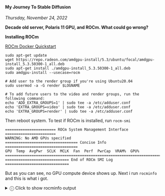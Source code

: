 #### My Journey To Stable Diffusion
_Thursday, November 24, 2022_

**Decade old server, Polaris 11 GPU, and ROCm. What could go wrong?**

**Installing ROCm**

[ROCm Docker Quickstart](https://github.com/RadeonOpenCompute/ROCm-docker/blob/master/quick-start.md)

```
sudo apt-get update
wget https://repo.radeon.com/amdgpu-install/5.3/ubuntu/focal/amdgpu-install_5.3.50300-1_all.deb 
sudo apt-get install ./amdgpu-install_5.3.50300-1_all.deb
sudo amdgpu-install --usecase=rocm

# Add user to the render group if you're using Ubuntu20.04
sudo usermod -a -G render $LOGNAME

# To add future users to the video and render groups, run the following command:
echo 'ADD_EXTRA_GROUPS=1' | sudo tee -a /etc/adduser.conf
echo 'EXTRA_GROUPS=video' | sudo tee -a /etc/adduser.conf
echo 'EXTRA_GROUPS=render' | sudo tee -a /etc/adduser.conf 
```

Then reboot system. To test if ROCm is installed, run `rocm-smi`

```
======================= ROCm System Management Interface =======================
WARNING: No AMD GPUs specified
================================= Concise Info =================================
GPU  Temp  AvgPwr  SCLK  MCLK  Fan  Perf  PwrCap  VRAM%  GPU%  
================================================================================
============================= End of ROCm SMI Log =============================
```

But as you can see, no GPU compute device shows up. Next i run `rocminfo` and this 
is what i got.

<details>
<summary>&#9432; Click to show rocminfo output</summary>
```
ROCk module is loaded
=====================    
HSA System Attributes    
=====================    
Runtime Version:         1.1
System Timestamp Freq.:  1000.000000MHz
Sig. Max Wait Duration:  18446744073709551615 (0xFFFFFFFFFFFFFFFF) (timestamp count)
Machine Model:           LARGE                              
System Endianness:       LITTLE                             

==========               
HSA Agents               
==========               
*******                  
Agent 1                  
*******                  
  Name:                    Intel(R) Xeon(R) CPU           X5670  @ 2.93GHz
  Uuid:                    CPU-XX                             
  Marketing Name:          Intel(R) Xeon(R) CPU           X5670  @ 2.93GHz
  Vendor Name:             CPU                                
  Feature:                 None specified                     
  Profile:                 FULL_PROFILE                       
  Float Round Mode:        NEAR                               
  Max Queue Number:        0(0x0)                             
  Queue Min Size:          0(0x0)                             
  Queue Max Size:          0(0x0)                             
  Queue Type:              MULTI                              
  Node:                    0                                  
  Device Type:             CPU                                
  Cache Info:              
    L1:                      32768(0x8000) KB                   
  Chip ID:                 0(0x0)                             
  ASIC Revision:           0(0x0)                             
  Cacheline Size:          64(0x40)                           
  Max Clock Freq. (MHz):   2934                               
  BDFID:                   0                                  
  Internal Node ID:        0                                  
  Compute Unit:            12                                 
  SIMDs per CU:            0                                  
  Shader Engines:          0                                  
  Shader Arrs. per Eng.:   0                                  
  WatchPts on Addr. Ranges:1                                  
  Features:                None
  Pool Info:               
    Pool 1                   
      Segment:                 GLOBAL; FLAGS: FINE GRAINED        
      Size:                    6114824(0x5d4e08) KB               
      Allocatable:             TRUE                               
      Alloc Granule:           4KB                                
      Alloc Alignment:         4KB                                
      Accessible by all:       TRUE                               
    Pool 2                   
      Segment:                 GLOBAL; FLAGS: KERNARG, FINE GRAINED
      Size:                    6114824(0x5d4e08) KB               
      Allocatable:             TRUE                               
      Alloc Granule:           4KB                                
      Alloc Alignment:         4KB                                
      Accessible by all:       TRUE                               
    Pool 3                   
      Segment:                 GLOBAL; FLAGS: COARSE GRAINED      
      Size:                    6114824(0x5d4e08) KB               
      Allocatable:             TRUE                               
      Alloc Granule:           4KB                                
      Alloc Alignment:         4KB                                
      Accessible by all:       TRUE                               
  ISA Info:                
*******                  
Agent 2                  
*******                  
  Name:                    Intel(R) Xeon(R) CPU           X5670  @ 2.93GHz
  Uuid:                    CPU-XX                             
  Marketing Name:          Intel(R) Xeon(R) CPU           X5670  @ 2.93GHz
  Vendor Name:             CPU                                
  Feature:                 None specified                     
  Profile:                 FULL_PROFILE                       
  Float Round Mode:        NEAR                               
  Max Queue Number:        0(0x0)                             
  Queue Min Size:          0(0x0)                             
  Queue Max Size:          0(0x0)                             
  Queue Type:              MULTI                              
  Node:                    1                                  
  Device Type:             CPU                                
  Cache Info:              
    L1:                      32768(0x8000) KB                   
  Chip ID:                 0(0x0)                             
  ASIC Revision:           0(0x0)                             
  Cacheline Size:          64(0x40)                           
  Max Clock Freq. (MHz):   2934                               
  BDFID:                   0                                  
  Internal Node ID:        1                                  
  Compute Unit:            12                                 
  SIMDs per CU:            0                                  
  Shader Engines:          0                                  
  Shader Arrs. per Eng.:   0                                  
  WatchPts on Addr. Ranges:1                                  
  Features:                None
  Pool Info:               
    Pool 1                   
      Segment:                 GLOBAL; FLAGS: FINE GRAINED        
      Size:                    6152980(0x5de314) KB               
      Allocatable:             TRUE                               
      Alloc Granule:           4KB                                
      Alloc Alignment:         4KB                                
      Accessible by all:       TRUE                               
    Pool 2                   
      Segment:                 GLOBAL; FLAGS: KERNARG, FINE GRAINED
      Size:                    6152980(0x5de314) KB               
      Allocatable:             TRUE                               
      Alloc Granule:           4KB                                
      Alloc Alignment:         4KB                                
      Accessible by all:       TRUE                               
    Pool 3                   
      Segment:                 GLOBAL; FLAGS: COARSE GRAINED      
      Size:                    6152980(0x5de314) KB               
      Allocatable:             TRUE                               
      Alloc Granule:           4KB                                
      Alloc Alignment:         4KB                                
      Accessible by all:       TRUE                               
  ISA Info:                
*** Done ***
```
</details>

While my GPU is missing, as you can see both of my CPUs is listed 
instead so i decided to continue.

<br>
**Running under docker**

Here i'm using 
[AUTOMATIC1111/stable-diffusion-webui](https://github.com/AUTOMATIC1111/stable-diffusion-webui) 
and create my own Docker Compose with corresponding Dockerfile.

<details>
<summary>&#9432; Click to show docker-compose.yml</summary>
```
version: '3'

services:
  stablediff-git:
    image: alpine/git:latest
    environment:
      TZ: "Asia/Jakarta"
      TARGET: "https://github.com/AUTOMATIC1111/stable-diffusion-webui"
    entrypoint: ["/bin/sh","-c"]
    command: >
      "if [ ! -d /git/.git ]; then
        git clone --depth 1 $${TARGET} /git
      fi"
    volumes:
      - ./stablediff-web:/git
  stablediff-web:
    build: .
    environment:
      TZ: "Asia/Jakarta"
      ROC_ENABLE_PRE_VEGA: 1
      REQS_FILE: "requirements.txt"
      TORCH_COMMAND: "pip install torch torchvision --extra-index-url https://download.pytorch.org/whl/rocm5.1.1"
    entrypoint: ["/bin/sh","-c"]
    command: >
      "/opt/rocm/bin/rocminfo;
      if [ -d /stablediff-web/.git ]; then
        python launch.py --precision full --no-half --skip-torch-cuda-test
      fi"
    network_mode: host
    devices:
      - "/dev/kfd:/dev/kfd"
      - "/dev/dri:/dev/dri"
    group_add:
      - video
    ipc: host
    cap_add:
      - SYS_PTRACE
    security_opt:
      - seccomp:unconfined
    volumes:
      - ./stablediff-web:/stablediff-web
```
</details>
<details>
<summary>&#9432; Click to show Dockerfile</summary>
```
FROM rocm/pytorch
ENV DEBIAN_FRONTEND=noninteractive \
    PYTHONUNBUFFERED=1 \
    PYTHONIOENCODING=UTF-8
WORKDIR /stablediff-web
RUN python -m pip install --upgrade pip wheel
RUN python -m pip install torch torchvision --extra-index-url https://download.pytorch.org/whl/rocm5.1.1
```
</details>

To run this, first do `docker-compose pull` this is going 
to take a while because 
[rocm/pytorch](https://hub.docker.com/r/rocm/pytorch/tags) 
compressed image size is around 10 GB and around 30 GB after extraction. 

Next do `docker-compose run stablediff-git` this will clone the 
required repository. You can access the code and config files from 
`stablediff-web` directory.

Then run `docker-compose build .` in my case, this will take additional 
5 GB of disk space to build. 

Don't forget to 
[download](https://github.com/AUTOMATIC1111/stable-diffusion-webui/wiki/Dependencies#required-dependencies) 
and copy the ckpt model data to `stablediff-web/models/Stable-diffusion`. 
You may need sudo to do this.

Last, run `docker-compose run stablediff-web`.

<details>
<summary>&#9432; Click to show additional notes</summary>
* Because rocm/pytorch uses python 3.7, you need to edit 
`requirements_versions.txt` and change `numpy` to version 
`1.21.6` and `fairscale` to version `0.4.6`.
* In case you get ROCm GPU compute working, remove `--skip-torch-cuda-test` 
from `docker-compose.yml`.
* In order to run ROCm with RX400/500 GPUs, add `ROC_ENABLE_PRE_VEGA=1` to `/etc/environment`
</details>

<br>
**Is it working?**

Unfortunately after all of that, this is what i got.
```
Python 3.7.13 (default, Mar 29 2022, 02:18:16) 
[GCC 7.5.0]
Commit hash: 828438b4a190759807f9054932cae3a8b880ddf1
Installing gfpgan
Installing clip
Installing requirements for CodeFormer
Installing requirements for Web UI
Launching Web UI with arguments: --precision full --no-half
Illegal instruction (core dumped)
ERROR: 132
```

From the error message above, it seems like stable diffusion 
try to run using CPU which is correct because i could not get 
ROCm GPU compute working. My theory is that pytorch that been 
used in this instance only support AVX/AVX2 instruction set. 
Which is absent in my Westmere CPUs.

<br>
**What went wrong?**

First, i want to know why ROCm GPU compute doesn't work in my 
system. I look around and found 
[ROCm/issues/1659](https://github.com/RadeonOpenCompute/ROCm/issues/1659) 
(at the time of writing this issues still in open status) 
apparently ROCm support for Polaris based GPUs is **not guaranteed** 
and i need to set `ROC_ENABLE_PRE_VEGA=1` workaround to get it working. 

I also found 
[ROCm Hardware and Software Support Reference Guide](https://docs.amd.com/bundle/Hardware_and_Software_Reference_Guide/page/Hardware_and_Software_Support.html) 
which stated that GFX8 GPUs require  PCIe atomics which available on PCI Express 
3.0. Which mean that you need to run this on 
[Intel Haswell 4th gen or above or AMD Zen 1st gen or above](https://github.com/ROCm/ROCm.github.io/blob/master/hardware.md#supported-cpus).

To prove this, i can run `sudo dmesg | grep kfd` and i should get 
`PCI rejects atomics` error message.
```
[    4.592356] kfd kfd: amdgpu: skipped device 1002:67ef, PCI rejects atomics 730<0
```

I also run `sudo lspci -s 08:00.0 -vvv` to see more info about my GPU.
<details>
<summary>&#9432; Click to show lspci output</summary>
```
08:00.0 VGA compatible controller: Advanced Micro Devices, Inc. [AMD/ATI] Baffin [Radeon RX 460/560D / Pro 450/455/460/555/555X/560/560X] (rev cf) (prog-if 00 [VGA controller])
	Subsystem: PC Partner Limited / Sapphire Technology Baffin [Radeon RX 460/560D / Pro 450/455/460/555/555X/560/560X]
	Control: I/O+ Mem+ BusMaster+ SpecCycle- MemWINV- VGASnoop- ParErr- Stepping- SERR+ FastB2B- DisINTx+
	Status: Cap+ 66MHz- UDF- FastB2B- ParErr- DEVSEL=fast >TAbort- <TAbort- <MAbort- >SERR- <PERR- INTx-
	Latency: 0, Cache Line Size: 256 bytes
	Interrupt: pin A routed to IRQ 38
	Region 0: Memory at d0000000 (64-bit, prefetchable) [size=256M]
	Region 2: Memory at cfe00000 (64-bit, prefetchable) [size=2M]
	Region 4: I/O ports at e000 [size=256]
	Region 5: Memory at fbe80000 (32-bit, non-prefetchable) [size=256K]
	Expansion ROM at 000c0000 [disabled] [size=128K]
	Capabilities: [48] Vendor Specific Information: Len=08 <?>
	Capabilities: [50] Power Management version 3
		Flags: PMEClk- DSI- D1+ D2+ AuxCurrent=0mA PME(D0-,D1+,D2+,D3hot+,D3cold+)
		Status: D0 NoSoftRst+ PME-Enable- DSel=0 DScale=0 PME-
	Capabilities: [58] Express (v2) Legacy Endpoint, MSI 00
		DevCap:	MaxPayload 256 bytes, PhantFunc 0, Latency L0s <4us, L1 unlimited
			ExtTag+ AttnBtn- AttnInd- PwrInd- RBE+ FLReset-
		DevCtl:	CorrErr- NonFatalErr- FatalErr- UnsupReq-
			RlxdOrd- ExtTag+ PhantFunc- AuxPwr- NoSnoop+
			MaxPayload 256 bytes, MaxReadReq 512 bytes
		DevSta:	CorrErr+ NonFatalErr- FatalErr- UnsupReq+ AuxPwr- TransPend-
		LnkCap:	Port #0, Speed 8GT/s, Width x8, ASPM L1, Exit Latency L1 <1us
			ClockPM- Surprise- LLActRep- BwNot- ASPMOptComp+
		LnkCtl:	ASPM Disabled; RCB 64 bytes, Disabled- CommClk+
			ExtSynch- ClockPM- AutWidDis- BWInt- AutBWInt-
		LnkSta:	Speed 5GT/s (downgraded), Width x8 (ok)
			TrErr- Train- SlotClk+ DLActive- BWMgmt- ABWMgmt-
		DevCap2: Completion Timeout: Not Supported, TimeoutDis- NROPrPrP- LTR+
			 10BitTagComp- 10BitTagReq- OBFF Not Supported, ExtFmt+ EETLPPrefix+, MaxEETLPPrefixes 1
			 EmergencyPowerReduction Not Supported, EmergencyPowerReductionInit-
			 FRS-
			 AtomicOpsCap: 32bit+ 64bit+ 128bitCAS-
		DevCtl2: Completion Timeout: 50us to 50ms, TimeoutDis- LTR- OBFF Disabled,
			 AtomicOpsCtl: ReqEn-
		LnkCap2: Supported Link Speeds: 2.5-8GT/s, Crosslink- Retimer- 2Retimers- DRS-
		LnkCtl2: Target Link Speed: 8GT/s, EnterCompliance- SpeedDis-
			 Transmit Margin: Normal Operating Range, EnterModifiedCompliance- ComplianceSOS-
			 Compliance De-emphasis: -6dB
		LnkSta2: Current De-emphasis Level: -6dB, EqualizationComplete- EqualizationPhase1-
			 EqualizationPhase2- EqualizationPhase3- LinkEqualizationRequest-
			 Retimer- 2Retimers- CrosslinkRes: unsupported
	Capabilities: [a0] MSI: Enable+ Count=1/1 Maskable- 64bit+
		Address: 00000000fee00698  Data: 0000
	Capabilities: [100 v1] Vendor Specific Information: ID=0001 Rev=1 Len=010 <?>
	Capabilities: [150 v2] Advanced Error Reporting
		UESta:	DLP- SDES- TLP- FCP- CmpltTO- CmpltAbrt- UnxCmplt- RxOF- MalfTLP- ECRC- UnsupReq- ACSViol-
		UEMsk:	DLP- SDES- TLP- FCP- CmpltTO- CmpltAbrt- UnxCmplt- RxOF- MalfTLP- ECRC- UnsupReq- ACSViol-
		UESvrt:	DLP+ SDES+ TLP- FCP+ CmpltTO- CmpltAbrt- UnxCmplt- RxOF+ MalfTLP+ ECRC- UnsupReq- ACSViol-
		CESta:	RxErr- BadTLP- BadDLLP- Rollover- Timeout- AdvNonFatalErr+
		CEMsk:	RxErr- BadTLP- BadDLLP- Rollover- Timeout- AdvNonFatalErr+
		AERCap:	First Error Pointer: 00, ECRCGenCap+ ECRCGenEn- ECRCChkCap+ ECRCChkEn-
			MultHdrRecCap- MultHdrRecEn- TLPPfxPres- HdrLogCap-
		HeaderLog: 00000000 00000000 00000000 00000000
	Capabilities: [200 v1] Physical Resizable BAR
		BAR 0: current size: 256MB, supported: 256MB 512MB 1GB 2GB 4GB
	Capabilities: [270 v1] Secondary PCI Express
		LnkCtl3: LnkEquIntrruptEn- PerformEqu-
		LaneErrStat: 0
	Capabilities: [2b0 v1] Address Translation Service (ATS)
		ATSCap:	Invalidate Queue Depth: 00
		ATSCtl:	Enable-, Smallest Translation Unit: 00
	Capabilities: [2c0 v1] Page Request Interface (PRI)
		PRICtl: Enable- Reset-
		PRISta: RF- UPRGI- Stopped+
		Page Request Capacity: 00000020, Page Request Allocation: 00000000
	Capabilities: [2d0 v1] Process Address Space ID (PASID)
		PASIDCap: Exec+ Priv+, Max PASID Width: 10
		PASIDCtl: Enable- Exec- Priv-
	Capabilities: [320 v1] Latency Tolerance Reporting
		Max snoop latency: 0ns
		Max no snoop latency: 0ns
	Capabilities: [328 v1] Alternative Routing-ID Interpretation (ARI)
		ARICap:	MFVC- ACS-, Next Function: 1
		ARICtl:	MFVC- ACS-, Function Group: 0
	Capabilities: [370 v1] L1 PM Substates
		L1SubCap: PCI-PM_L1.2+ PCI-PM_L1.1+ ASPM_L1.2+ ASPM_L1.1+ L1_PM_Substates+
			  PortCommonModeRestoreTime=0us PortTPowerOnTime=170us
		L1SubCtl1: PCI-PM_L1.2- PCI-PM_L1.1- ASPM_L1.2- ASPM_L1.1-
			   T_CommonMode=0us LTR1.2_Threshold=0ns
		L1SubCtl2: T_PwrOn=10us
	Kernel driver in use: amdgpu
	Kernel modules: amdgpu
```
</details>

One thing that i found interesting is that this decade old system support 
`Capabilities: [200 v1] Physical Resizable BAR` but i have no idea if i can use 
it with modern GPU and get better performance.